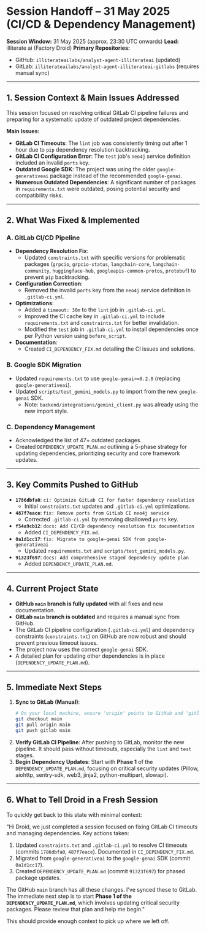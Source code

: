 # Session Handoff – 31 May 2025 (CI/CD & Dependency Management)

**Session Window:** 31 May 2025 (approx. 23:30 UTC onwards)
**Lead:** illiterate ai (Factory Droid)
**Primary Repositories:**
*   GitHub: `illiterateailabs/analyst-agent-illiterateai` (updated)
*   GitLab: `illiterateailabs/analyst-agent-illiterateai-gitlabs` (requires manual sync)

---

## 1. Session Context & Main Issues Addressed

This session focused on resolving critical GitLab CI pipeline failures and preparing for a systematic update of outdated project dependencies.

**Main Issues:**
*   **GitLab CI Timeouts**: The `lint` job was consistently timing out after 1 hour due to `pip` dependency resolution backtracking.
*   **GitLab CI Configuration Error**: The `test` job's `neo4j` service definition included an invalid `ports` key.
*   **Outdated Google SDK**: The project was using the older `google-generativeai` package instead of the recommended `google-genai`.
*   **Numerous Outdated Dependencies**: A significant number of packages in `requirements.txt` were outdated, posing potential security and compatibility risks.

---

## 2. What Was Fixed & Implemented

### A. GitLab CI/CD Pipeline
*   **Dependency Resolution Fix**:
    *   Updated `constraints.txt` with specific versions for problematic packages (`grpcio`, `grpcio-status`, `langchain-core`, `langchain-community`, `huggingface-hub`, `googleapis-common-protos`, `protobuf`) to prevent `pip` backtracking.
*   **Configuration Correction**:
    *   Removed the invalid `ports` key from the `neo4j` service definition in `.gitlab-ci.yml`.
*   **Optimizations**:
    *   Added a `timeout: 30m` to the `lint` job in `.gitlab-ci.yml`.
    *   Improved the CI cache key in `.gitlab-ci.yml` to include `requirements.txt` and `constraints.txt` for better invalidation.
    *   Modified the `test` job in `.gitlab-ci.yml` to install dependencies once per Python version using `before_script`.
*   **Documentation**:
    *   Created `CI_DEPENDENCY_FIX.md` detailing the CI issues and solutions.

### B. Google SDK Migration
*   Updated `requirements.txt` to use `google-genai>=0.2.0` (replacing `google-generativeai`).
*   Updated `scripts/test_gemini_models.py` to import from the new `google-genai` SDK.
    *   Note: `backend/integrations/gemini_client.py` was already using the new import style.

### C. Dependency Management
*   Acknowledged the list of 47+ outdated packages.
*   Created `DEPENDENCY_UPDATE_PLAN.md` outlining a 5-phase strategy for updating dependencies, prioritizing security and core framework updates.

---

## 3. Key Commits Pushed to GitHub

*   **`1786dbfa0`**: `ci: Optimize GitLab CI for faster dependency resolution`
    *   Initial `constraints.txt` updates and `.gitlab-ci.yml` optimizations.
*   **`487f7eace`**: `fix: Remove ports from GitLab CI neo4j service`
    *   Corrected `.gitlab-ci.yml` by removing disallowed `ports` key.
*   **`f54a9cb12`**: `docs: Add CI/CD dependency resolution fix documentation`
    *   Added `CI_DEPENDENCY_FIX.md`.
*   **`0a1d1cc17`**: `fix: Migrate to google-genai SDK from google-generativeai`
    *   Updated `requirements.txt` and `scripts/test_gemini_models.py`.
*   **`91323f697`**: `docs: Add comprehensive staged dependency update plan`
    *   Added `DEPENDENCY_UPDATE_PLAN.md`.

---

## 4. Current Project State

*   **GitHub `main` branch is fully updated** with all fixes and new documentation.
*   **GitLab `main` branch is outdated** and requires a manual sync from GitHub.
*   The GitLab CI pipeline configuration (`.gitlab-ci.yml`) and dependency constraints (`constraints.txt`) on GitHub are now robust and should prevent previous timeout issues.
*   The project now uses the correct `google-genai` SDK.
*   A detailed plan for updating other dependencies is in place (`DEPENDENCY_UPDATE_PLAN.md`).

---

## 5. Immediate Next Steps

1.  **Sync to GitLab (Manual)**:
    ```bash
    # On your local machine, ensure 'origin' points to GitHub and 'gitlab' points to GitLab
    git checkout main
    git pull origin main
    git push gitlab main
    ```
2.  **Verify GitLab CI Pipeline**: After pushing to GitLab, monitor the new pipeline. It should pass without timeouts, especially the `lint` and `test` stages.
3.  **Begin Dependency Updates**: Start with **Phase 1** of the `DEPENDENCY_UPDATE_PLAN.md`, focusing on critical security updates (Pillow, aiohttp, sentry-sdk, web3, jinja2, python-multipart, slowapi).

---

## 6. What to Tell Droid in a Fresh Session

To quickly get back to this state with minimal context:

"Hi Droid, we just completed a session focused on fixing GitLab CI timeouts and managing dependencies.
Key actions taken:
1.  Updated `constraints.txt` and `.gitlab-ci.yml` to resolve CI timeouts (commits `1786dbfa0`, `487f7eace`). Documented in `CI_DEPENDENCY_FIX.md`.
2.  Migrated from `google-generativeai` to the `google-genai` SDK (commit `0a1d1cc17`).
3.  Created `DEPENDENCY_UPDATE_PLAN.md` (commit `91323f697`) for phased package updates.

The GitHub `main` branch has all these changes. I've synced these to GitLab.
The immediate next step is to start **Phase 1 of the `DEPENDENCY_UPDATE_PLAN.md`**, which involves updating critical security packages. Please review that plan and help me begin."

This should provide enough context to pick up where we left off.
